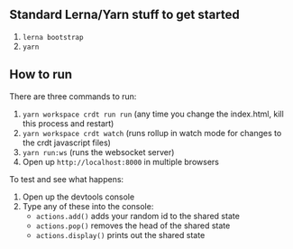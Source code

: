 ## Standard Lerna/Yarn stuff to get started

1. `lerna bootstrap`
2. `yarn`

## How to run

There are three commands to run:

1. `yarn workspace crdt run run` (any time you change the index.html, kill this process and restart)
2. `yarn workspace crdt watch` (runs rollup in watch mode for changes to the crdt javascript files)
3. `yarn run:ws` (runs the websocket server)
4. Open up `http://localhost:8000` in multiple browsers

To test and see what happens:

1. Open up the devtools console
2. Type any of these into the console:
   - `actions.add()` adds your random id to the shared state
   - `actions.pop()` removes the head of the shared state
   - `actions.display()` prints out the shared state
